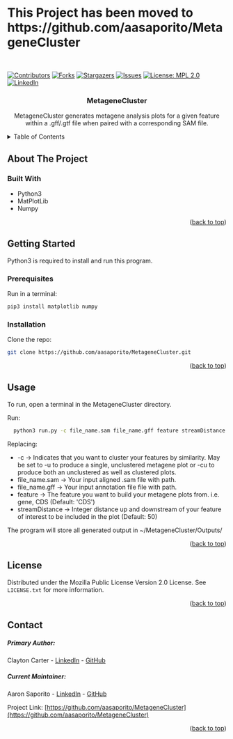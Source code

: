 <h1> This Project has been moved to https://github.com/aasaporito/MetageneCluster  </h1> <br/>

<a name="readme-top"></a>
[![Contributors][contributors-shield]][contributors-url]
[![Forks][forks-shield]][forks-url]
[![Stargazers][stars-shield]][stars-url]
[![Issues][issues-shield]][issues-url]
[![License: MPL 2.0][license-shield]][license-url]
[![LinkedIn][linkedin-shield]][linkedin-url]


<h3 align="center">MetageneCluster</h3>

  <p align="center">
    MetageneCluster generates metagene analysis plots for a given feature within a .gff/.gtf file when paired with a corresponding SAM file.
    <br />
  </p>
</div>



<!-- TABLE OF CONTENTS -->
<details>
  <summary>Table of Contents</summary>
  <ol>
    <li>
      <a href="#about-the-project">About The Project</a>
      <ul>
        <li><a href="#built-with">Built With</a></li>
      </ul>
    </li>
    <li>
      <a href="#getting-started">Getting Started</a>
      <ul>
        <li><a href="#prerequisites">Prerequisites</a></li>
        <li><a href="#installation">Installation</a></li>
      </ul>
    </li>
    <li><a href="#usage">Usage</a></li>
    <li><a href="#license">License</a></li>
    <li><a href="#contact">Contact</a></li>
  </ol>
</details>



<!-- ABOUT THE PROJECT -->
## About The Project


### Built With

* Python3
* MatPlotLib
* Numpy

<p align="right">(<a href="#readme-top">back to top</a>)</p>



<!-- GETTING STARTED -->
## Getting Started

Python3 is required to install and run this program.

### Prerequisites

Run in a terminal:
  ```sh
  pip3 install matplotlib numpy
  ```

### Installation

Clone the repo:
  ```sh
  git clone https://github.com/aasaporito/MetageneCluster.git
  ```

<p align="right">(<a href="#readme-top">back to top</a>)</p>



<!-- USAGE EXAMPLES -->
## Usage

To run, open a terminal in the MetageneCluster directory.

Run:
  ```sh
    python3 run.py -c file_name.sam file_name.gff feature streamDistance
  ```

Replacing: 
  * -c -> Indicates that you want to cluster your features by similarity. May be set to -u to produce a single, unclustered metagene plot or -cu to produce both an unclustered as well as clustered plots.
  * file_name.sam -> Your input aligned .sam file with path.
  * file_name.gff -> Your input annotation file file with path.
  * feature -> The feature you want to build your metagene plots from.  i.e. gene, CDS (Default: 'CDS')
  * streamDistance -> Integer distance up and downstream of your feature of interest to be included in the plot (Default: 50)

The program will store all generated output in ~/MetageneCluster/Outputs/


<p align="right">(<a href="#readme-top">back to top</a>)</p>


<!-- LICENSE -->
## License

Distributed under the Mozilla Public License Version 2.0 License. See `LICENSE.txt` for more information.

<p align="right">(<a href="#readme-top">back to top</a>)</p>



<!-- CONTACT -->
## Contact
##### Primary Author: 
Clayton Carter - [LinkedIn](https://www.linkedin.com/in/clayton-carter-51b393210) - [GitHub](https://github.com/aasaporito)

##### Current Maintainer: 
Aaron Saporito - [LinkedIn](https://www.linkedin.com/in/aaron-saporito) - [GitHub](https://github.com/aasaporito)



Project Link: [https://github.com/aasaporito/MetageneCluster](https://github.com/aasaporito/MetageneCluster)

<p align="right">(<a href="#readme-top">back to top</a>)</p>



<!-- MARKDOWN LINKS & IMAGES -->
<!-- https://www.markdownguide.org/basic-syntax/#reference-style-links -->
[contributors-shield]: https://img.shields.io/github/contributors/aasaporito/MetageneCluster.svg?style=flat-square
[contributors-url]: https://github.com/aasaporito/MetageneCluster/graphs/contributors
[forks-shield]: https://img.shields.io/github/forks/aasaporito/MetageneCluster.svg?style=flat-square
[forks-url]: https://github.com/aasaporito/MetageneCluster/network/members
[stars-shield]: https://img.shields.io/github/stars/aasaporito/MetageneCluster.svg?style=flat-square
[stars-url]: https://github.com/aasaporito/MetageneCluster/stargazers
[issues-shield]: https://img.shields.io/github/issues/aasaporito/MetageneCluster.svg?style=flat-square
[issues-url]: https://github.com/aasaporito/MetageneCluster/issues
[license-shield]: https://img.shields.io/badge/License-MPL_2.0-brightgreen.svg?style=flat-square
[license-url]: https://github.com/aasaporito/MetageneCluster/blob/master/LICENSE.txt
[linkedin-shield]: https://img.shields.io/badge/-LinkedIn-black.svg?style=flat-square&logo=linkedin&color=blue
[linkedin-url]: https://linkedin.com/in/aaron-saporito
